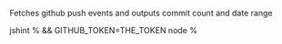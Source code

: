 Fetches github push events and outputs commit count and date range

jshint % && GITHUB_TOKEN=THE_TOKEN node %
